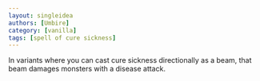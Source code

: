 ```yaml
---
layout: singleidea
authors: [Umbire]
category: [vanilla]
tags: [spell of cure sickness]
---
```

In variants where you can cast cure sickness directionally as a beam, that beam
damages monsters with a disease attack.
